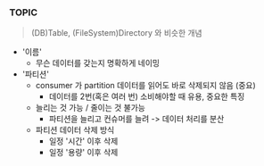 ### TOPIC

> (DB)Table, (FileSystem)Directory 와 비슷한 개념


- '이름'
  - 무슨 데이터를 갖는지 명확하게 네이밍
- '파티션' 
  - consumer 가 partition 데이터를 읽어도 바로 삭제되지 않음 (중요)
    - 데이터를 2번(혹은 여러 번) 소비해야할 때 유용, 중요한 특징
  - 늘리는 것 가능 / 줄이는 것 불가능
    - 파티션을 늘리고 컨슈머를 늘려 -> 데이터 처리를 분산
  - 파티션 데이터 삭제 방식
    - 일정 '시간' 이후 삭제
    - 일정 '용량' 이후 삭제
